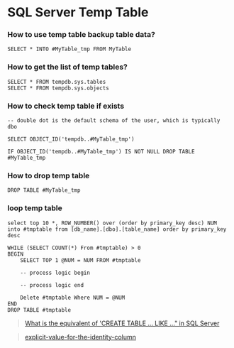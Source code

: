 # SQL Server Temp Table

### How to use temp table backup table data?

    SELECT * INTO #MyTable_tmp FROM MyTable

### How to get the list of temp tables?

    SELECT * FROM tempdb.sys.tables
    SELECT * FROM tempdb.sys.objects
    
### How to check temp table if exists

    -- double dot is the default schema of the user, which is typically dbo 

    SELECT OBJECT_ID('tempdb..#MyTable_tmp')

    IF OBJECT_ID('tempdb..#MyTable_tmp') IS NOT NULL DROP TABLE #MyTable_tmp

### How to drop temp table

    DROP TABLE #MyTable_tmp

### loop temp table

    select top 10 *, ROW_NUMBER() over (order by primary_key desc) NUM into #tmptable from [db_name].[dbo].[table_name] order by primary_key desc

    WHILE (SELECT COUNT(*) From #tmptable) > 0
    BEGIN 
        SELECT TOP 1 @NUM = NUM FROM #tmptable

        -- process logic begin

        -- process logic end

        Delete #tmptable Where NUM = @NUM
    END
    DROP TABLE #tmptable    

> [What is the equivalent of 'CREATE TABLE … LIKE …" in SQL Server](https://stackoverflow.com/questions/616104/what-is-the-equivalent-of-create-table-like-in-sql-server)

> [explicit-value-for-the-identity-column](https://stackoverflow.com/questions/2005437/an-explicit-value-for-the-identity-column-in-table-can-only-be-specified-when-a)    